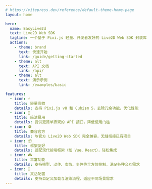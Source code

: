 ```yaml
---
# https://vitepress.dev/reference/default-theme-home-page
layout: home

hero:
  name: EasyLive2d
  text: Live2D Web SDK
  tagline: 一个基于 Pixi.js 轻量、开发者友好的 Live2D Web SDK 封装库
  actions:
    - theme: brand
      text: 快速开始
      link: /guide/getting-started
    - theme: alt
      text: API 文档
      link: /api/
    - theme: alt
      text: 演示示例
      link: /examples/basic

features:
  - icon: ⚡️
    title: 轻量高效
    details: 支持 Pixi.js v8 和 Cubism 5，去除冗余功能，优化性能
  - icon: 🚀
    title: 简洁易用
    details: 提供更简单直观的 API 接口，降低使用门槛
  - icon: 🛠️
    title: 兼容官方
    details: 与官方 Live2D Web SDK 完全兼容，无缝衔接已有项目
  - icon: 📦
    title: 框架友好
    details: 适配现代前端框架（如 Vue、React），轻松集成
  - icon: 🎮
    title: 丰富功能
    details: 支持模型、动作、表情、事件等全方位控制，满足各种交互需求
  - icon: 🎯
    title: 灵活配置
    details: 支持自定义加载与渲染流程，适应不同场景需求
---
```


